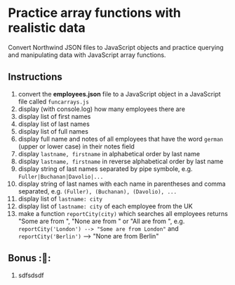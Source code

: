 # Practice array functions with realistic data

Convert Northwind JSON files to JavaScript objects and practice querying and manipulating data with JavaScript array functions.

## Instructions

1. convert the **employees.json** file to a JavaScript object in a JavaScript file called `funcarrays.js`
2. display (with console.log) how many employees there are
3. display list of first names
4. display list of last names
5. display list of full names
6. display full name and notes of all employees that have the word `german` (upper or lower case) in their notes field
7. display `lastname, firstname` in alphabetical order by last name
8. display `lastname, firstname` in reverse alphabetical order by last name
9. display string of last names separated by pipe symbole, e.g. `Fuller|Buchanan|Davolio|...`
10. display string of last names with each name in parentheses and comma separated, e.g. `(Fuller), (Buchanan), (Davolio), ...`
11. display list of `lastname: city`
12. display list of `lastname: city` of each employee from the UK
13. make a function `reportCity(city)` which searches all employees returns "Some are from <city>", "None are from <city>" or "All are from <city>", e.g. `reportCity('London') --> "Some are from London"` and `reportCity('Berlin')` --> "None are from Berlin"

## Bonus ::muscle::

1. sdfsdsdf

